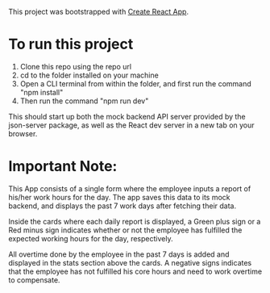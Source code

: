 This project was bootstrapped with [Create React App](https://github.com/facebook/create-react-app).

# To run this project

1. Clone this repo using the repo url
2. cd to the folder installed on your machine
3. Open a CLI terminal from within the folder, and first run the command "npm install"
4. Then run the command "npm run dev"

This should start up both the mock backend API server provided by the json-server package, as well as the React dev server in a new tab on your browser.

# Important Note:
This App consists of a single form where the employee inputs a report of his/her work hours for the day. The app saves this data to its mock backend, and displays the past 7 work days after fetching their data.

Inside the cards where each daily report is displayed, a Green plus sign or a Red minus sign indicates whether or not the employee has fulfilled the expected working hours for the day, respectively.

All overtime done by the employee in the past 7 days is added and displayed in the stats section above the cards. A negative signs indicates that the employee has not fulfilled his core hours and need to work overtime to compensate. 
